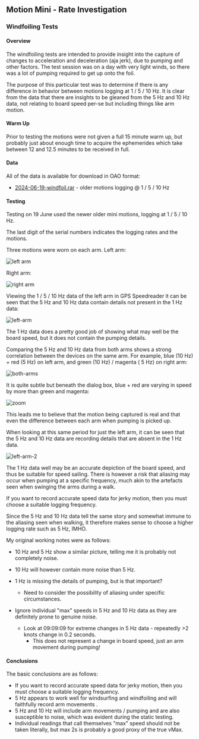 ## Motion Mini - Rate Investigation

### Windfoiling Tests

#### Overview

The windfoiling tests are intended to provide insight into the capture of changes to acceleration and deceleration (aja jerk), due to pumping and other factors. The test session was on a day with very light winds, so there was a lot of pumping required to get up onto the foil.

The purpose of this particular test was to determine if there is any difference in behavior between motions logging at 1 / 5 / 10 Hz. It is clear from the data that there are insights to be gleaned from the 5 Hz and 10 Hz data, not relating to board speed per-se but including things like arm motion.



#### Warm Up

Prior to testing the motions were not given a full 15 minute warm up, but probably just about enough time to acquire the ephemerides which take between 12 and 12.5 minutes to be received in full.



#### Data

All of the data is available for download in OAO format:

- [2024-06-19-windfoil.rar](2024-06-19-windfoil.rar) - older motions logging @ 1 / 5 / 10 Hz



#### Testing

Testing on 19 June used the newer older mini motions, logging at 1 / 5 / 10 Hz.

The last digit of the serial numbers indicates the logging rates and the motions.

Three motions were worn on each arm. Left arm:

![left arm](img/20240619_092343.jpg)

Right arm:

![right arm](img/20240619_092354.jpg)





Viewing the 1 / 5 / 10 Hz data of the left arm in GPS Speedreader it can be seen that the 5 Hz and 10 Hz data contain details not present in the 1 Hz data:

![left-arm](img/left-arm.png)

The 1 Hz data does a pretty good job of showing what may well be the board speed, but it does not contain the pumping details.

Comparing the 5 Hz and 10 Hz data from both arms shows a strong correlation between the devices on the same arm. For example, blue (10 Hz) + red (5 Hz) on left arm, and green  (10 Hz) / magenta ( 5 Hz) on right arm:

![both-arms](img/both-arms.png)

It is quite subtle but beneath the dialog box, blue + red are varying in speed by more than green and magenta:

![zoom](img/zoom.png)



This leads me to believe that the motion being captured is real and that even the difference between each arm when pumping is picked up.

When looking at this same period for just the left arm, it can be seen that the 5 Hz and 10 Hz data are recording details that are absent in the 1 Hz data.

![left-arm-2](img/left-arm-2.png)

The 1 Hz data well may be an accurate depiction of the board speed, and thus be suitable for speed sailing. There is however a risk that aliasing may occur when pumping at a specific frequency, much akin to the artefacts seen when swinging the arms during a walk.

If you want to record accurate speed data for jerky motion, then you must choose a suitable logging frequency.

Since the 5 Hz and 10 Hz data tell the same story and somewhat immune to the aliasing seen when walking, it therefore makes sense to choose a higher logging rate such as 5 Hz, IMHO.



My original working notes were as follows:

- 10 Hz and 5 Hz show a similar picture, telling me it is probably not completely noise.
- 10 Hz will however contain more noise than 5 Hz.
- 1 Hz is missing the details of pumping, but is that important?
  - Need to consider the possibility of aliasing under specific circumstances.

- Ignore individual "max" speeds in 5 Hz and 10 Hz data as they are definitely prone to genuine noise.
  - Look at 09:09:09 for extreme changes in 5 Hz data - repeatedly >2 knots change in 0.2 seconds.
    - This does not represent a change in board speed, just an arm movement during pumping!



#### Conclusions

The basic conclusions are as follows:

- If you want to record accurate speed data for jerky motion, then you must choose a suitable logging frequency.
- 5 Hz appears to work well for windsurfing and windfoiling and will faithfully record arm movements .
- 5 Hz and 10 Hz will include arm movements / pumping and are also susceptible to noise, which was evident during the static testing.
- Individual readings that call themselves "max" speed should not be taken literally, but max 2s is probably a good proxy of the true vMax.
